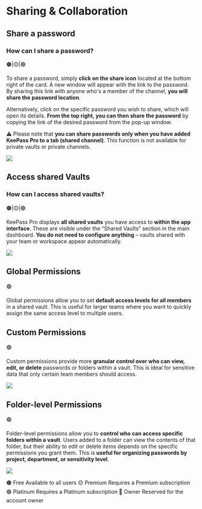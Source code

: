 # Sharing & Collaboration

## Share a password
### How can I share a password?
 🟤|🟡|🟢

To share a password, simply <b>click on the share icon</b> located at the bottom right of the card. A new window will appear with the link to the password. By sharing this link with anyone who's a member of the channel, <b>you will share the password location</b>.

Alternatively, click on the specific password you wish to share, which will open its details. <b>From the top right, you can then share the password</b> by copying the link of the desired password from the pop-up window.

⚠️ Please note that <b>you can share passwords only when you have added KeePass Pro to a tab (shared channel)</b>. This function is not available for private vaults or private channels.
<div class="intercom-container"><img src="/assets/img/teams-pro/keepass-pro/section-keepass_share-password.png"></div><p class="no-margin"></p>

## Access shared Vaults
### How can I access shared vaults?
 🟤|🟡|🟢

KeePass Pro displays <b>all shared vaults</b> you have access to <b>within the app interface</b>. These are visible under the “Shared Vaults” section in the main dashboard. <b>You do not need to configure anything</b> – vaults shared with your team or workspace appear automatically.
<div class="intercom-container"><img src="/assets/img/teams-pro/keepass-pro/section-keepass_access-shared-vault.png"></div><p class="no-margin"></p>

## Global Permissions
🟢

Global permissions allow you to set <b>default access levels for all members</b> in a shared vault. This is useful for larger teams where you want to quickly assign the same access level to multiple users.

## Custom Permissions
🟢

Custom permissions provide more <b>granular control over who can view, edit, or delete</b> passwords or folders within a vault. This is ideal for sensitive data that only certain team members should access.
<div class="intercom-container"><img src="/assets/img/teams-pro/keepass-pro/section-keepass_customize-permissions.png"></div><p class="no-margin"></p>

## Folder-level Permissions
🟢

Folder-level permissions allow you to <b>control who can access specific folders within a vault</b>. Users added to a folder can view the contents of that folder, but their ability to edit or delete items depends on the specific permissions you grant them. This is <b>useful for organizing passwords by project, department, or sensitivity level</b>.

<div class="intercom-container"><img src="/assets/img/teams-pro/keepass-pro/section-keepass_folder-permissions.png"></div><p class="no-margin"></p>

 <tr>
      <td>🟤</td>
      <td>Free</td>
      <td>Available to all users</td>
    </tr>
    <tr>
      <td>🟡</td>
      <td>Premium</td>
      <td>Requires a Premium subscription</td>
    </tr>
    <tr>
      <td>🟢</td>
      <td>Platinum</td>
      <td>Requires a Platinum subscription</td>
    </tr>
    <tr>
      <td>🔴</td>
      <td>Owner</td>
      <td>Reserved for the account owner</td>
    </tr>
<Intercom />
<Hubspot />
<Clarity />
<GoogleAnalytics />
